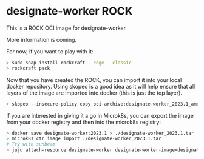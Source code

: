 # designate-worker ROCK

This is a ROCK OCI image for designate-worker.

More information is coming.

For now, if you want to play with it:

```bash
> sudo snap install rockcraft --edge --classic
> rockcraft pack
```

Now that you have created the ROCK, you can import it into
your local docker repository. Using skopeo is a good idea as
it will help ensure that all layers of the image are imported
into docker (this is just the top layer).

```bash
> skopeo --insecure-policy copy oci-archive:designate-worker_2023.1_amd64.rock docker-daemon:designate-worker:2023.1
```

If you are interested in giving it a go in Microk8s, you can
export the image from your docker registry and then into the
microk8s registry:

```bash
> docker save designate-worker:2023.1 > ./designate-worker_2023.1.tar
> microk8s ctr image import ./designate-worker_2023.1.tar
# Try with sunbeam
> juju attach-resource designate-worker designate-worker-image=designate-worker:2023.1
```
